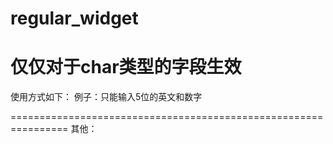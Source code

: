 regular_widget
================================================================
仅仅对于char类型的字段生效
================================================================
使用方式如下：
例子：只能输入5位的英文和数字
<field name="test1" widget="regex_mask" data-inputmask-regex="^[A-Za-z0-9]{5}$"/>

================================================================
其他：
<field widget="mask" data-inputmask="'alias': 'date'" name="name" />
<field widget="mask" data-inputmask="'mask': '99/99/9999'" name="name" />
<field widget="mask" data-inputmask="'mask': '99-aa-**-AA-&amp;&amp;-##'" name="name" />
<field widget="mask" data-inputmask="'mask': '9', 'repeat': 10, 'greedy' : false" name="name" />
<field widget="mask" data-inputmask-alias="date" name="name" />
<field widget="mask" data-inputmask-mask="99/99/9999" name="name" />
<field widget="mask" data-inputmask-mask="99-aa-**-AA-&amp;&amp;-##" name="name" />
<field widget="mask" data-inputmask-mask="9" data-inputmask-repeat="10" data-inputmask-greedy="false" name="name" />
<field widget="regex_mask" data-inputmask-regex="[a-zA-Z0-9._%-]+@[a-zA-Z0-9-]+\.[a-zA-Z]{2,4}" name="name"/>
